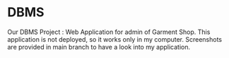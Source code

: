 # DBMS
Our DBMS Project : Web Application for admin of Garment Shop.
This application is not deployed, so it works only in my computer.
Screenshots are provided in main branch to have a look into my application.
